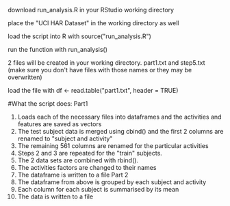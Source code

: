 download run_analysis.R in your RStudio working directory

place the "UCI HAR Dataset" in the working directory as well

load the script into R with source("run_analysis.R")

run the function with run_analysis()

2 files will be created in your working directory. part1.txt and step5.txt (make sure you don't have files with those names or they may be overwritten)

load the file with df <- read.table("part1.txt", header = TRUE)

#What the script does:
Part1
1. Loads each of the necessary files into dataframes and the activities and features are saved as vectors
2. The test subject data is merged using cbind() and the first 2 columns are renamed to "subject and activity"
3. The remaining 561 columns are renamed for the particular activities
4. Steps 2 and 3 are repeated for the "train" subjects.
5. The 2 data sets are combined with rbind().
6. The activities factors are changed to their names
7. The dataframe is written to a file
Part 2
8. The dataframe from above is grouped by each subject and activity
9. Each column for each subject is summarised by its mean
10. The data is written to a file
